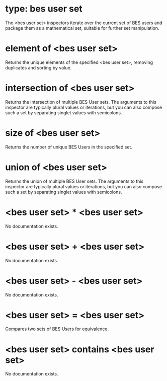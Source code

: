 # type: bes user set

The &lt;bes user set&gt; inspectors iterate over the current set of BES users and package them as a mathematical set, suitable for further set manipulation.

# element of &lt;bes user set&gt;

Returns the unique elements of the specified &lt;bes user set&gt;, removing duplicates and sorting by value.

# intersection of &lt;bes user set&gt;

Returns the intersection of multiple BES User sets. The arguments to this inspector are typically plural values or iterations, but you can also compose such a set by separating singlet values with semicolons.

# size of &lt;bes user set&gt;

Returns the number of unique BES Users in the specified set.

# union of &lt;bes user set&gt;

Returns the union of multiple BES User sets. The arguments to this inspector are typically plural values or iterations, but you can also compose such a set by separating singlet values with semicolons.

# &lt;bes user set&gt; * &lt;bes user set&gt;

No documentation exists.

# &lt;bes user set&gt; + &lt;bes user set&gt;

No documentation exists.

# &lt;bes user set&gt; - &lt;bes user set&gt;

No documentation exists.

# &lt;bes user set&gt; = &lt;bes user set&gt;

Compares two sets of BES Users for equivalence.

# &lt;bes user set&gt; contains &lt;bes user set&gt;

No documentation exists.
